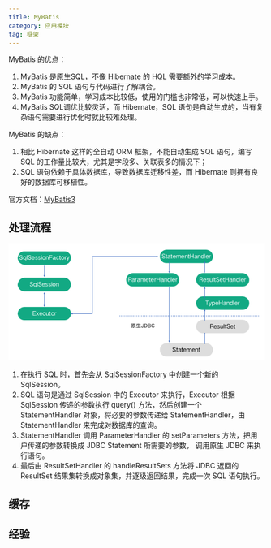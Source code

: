 ```yaml
---
title: MyBatis
category: 应用模块
tag: 框架
---
```


MyBatis 的优点：

1. MyBatis 是原生SQL，不像 Hibernate 的 HQL 需要额外的学习成本。
2. MyBatis 的 SQL 语句与代码进行了解耦合。
3. MyBatis 功能简单，学习成本比较低，使用的门槛也非常低，可以快速上手。
4. MyBatis SQL调优比较灵活，而 Hibernate，SQL 语句是自动生成的，当有复杂语句需要进行优化时就比较难处理。 

MyBatis 的缺点：

1. 相比 Hibernate 这样的全自动 ORM 框架，不能自动生成 SQL 语句，编写 SQL 的工作量比较大，尤其是字段多、关联表多的情况下；
2. SQL 语句依赖于具体数据库，导致数据库迁移性差，而 Hibernate 则拥有良好的数据库可移植性。

官方文档：[MyBatis3](https://mybatis.org/mybatis-3/zh/index.html)

<!-- more -->

## 处理流程

![MyBatis处理流程](/img/posts/MyBatis.png)

1. 在执行 SQL 时，首先会从 SqlSessionFactory 中创建一个新的 SqlSession。
2. SQL 语句是通过 SqlSession 中的 Executor 来执行，Executor 根据 SqlSession 传递的参数执行 query() 方法，然后创建一个 StatementHandler 对象，将必要的参数传递给 StatementHandler，由 StatementHandler 来完成对数据库的查询。
3. StatementHandler 调用 ParameterHandler 的 setParameters 方法，把用户传递的参数转换成 JDBC Statement 所需要的参数， 调用原生 JDBC 来执行语句。
4. 最后由 ResultSetHandler 的 handleResultSets 方法将 JDBC 返回的 ResultSet 结果集转换成对象集，并逐级返回结果，完成一次 SQL 语句执行。



## 缓存





## 经验

